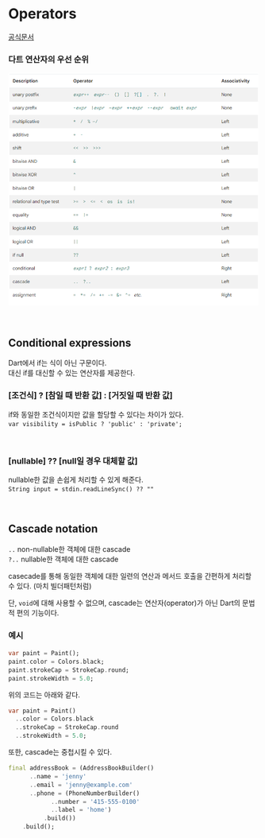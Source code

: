 # Operators
[공식문서](https://dart.dev/language/operators)  

### 다트 연산자의 우선 순위

![연산자우선순위](../assets/Operator_opertor_precedence.png)

<br/>

## Conditional expressions
Dart에서 if는 식이 아닌 구문이다.  
대신 if를 대신할 수 있는 연산자를 제공한다.

### [조건식] ? [참일 때 반환 값] : [거짓일 때 반환 값]
if와 동일한 조건식이지만 값을 할당할 수 있다는 차이가 있다.  
`var visibility = isPublic ? 'public' : 'private';`

<br/>

### [nullable] ?? [null일 경우 대체할 값]
nullable한 값을 손쉽게 처리할 수 있게 해준다.  
`String input = stdin.readLineSync() ?? ""`

<br/>

## Cascade notation 
`..` non-nullable한 객체에 대한 cascade   
`?..` nullable한 객체에 대한 cascade  

casecade를 통해 동일한 객체에 대한 일련의 연산과 메서드 호출을 간편하게 처리할 수 있다. (마치 빌더패턴처럼)

단, `void`에 대해 사용할 수 없으며, cascade는 연산자(operator)가 아닌 Dart의 문법적 편의 기능이다.

### 예시
```dart
var paint = Paint();
paint.color = Colors.black;
paint.strokeCap = StrokeCap.round;
paint.strokeWidth = 5.0;
```
위의 코드는 아래와 같다.
```dart
var paint = Paint()
  ..color = Colors.black
  ..strokeCap = StrokeCap.round
  ..strokeWidth = 5.0;
```
또한, cascade는 중첩시킬 수 있다.
```dart
final addressBook = (AddressBookBuilder()
      ..name = 'jenny'
      ..email = 'jenny@example.com'
      ..phone = (PhoneNumberBuilder()
            ..number = '415-555-0100'
            ..label = 'home')
          .build())
    .build();
```